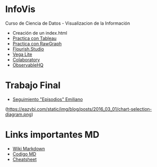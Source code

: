 # InfoVis
Curso de Ciencia de Datos - Visualizacion de la Información
- Creación de un index.html
- [Practica con Tableau](https://afantin.github.io/infovis/Week44-Tableau.html)
- [Practica con RawGraph](https://app.rawgraphs.io/)
- [Flourish.Studio](https://app.flourish.studio/visualisation/4426429/edit)
- [Vega Lite](https://vega.github.io/vega-lite/)
- [Colaboratory](https://colab.research.google.com/notebooks/intro.ipynb#recent=true)
- [ObservableHQ](https://observablehq.com/@apfantin)

# Trabajo Final
- [Seguimiento "Episodios" Emiliano](https://afantin.github.io/infovis/Emiliano.html)

(https://eazybi.com/static/img/blog/posts/2016_03_01/chart-selection-diagram.png)

# Links importantes MD
- [Wiki Markdown](https://en.wikipedia.org/wiki/Markdown)
- [Codigo MD](https://guides.github.com/features/mastering-markdown/)
- [Cheatsheet](https://guides.github.com/pdfs/markdown-cheatsheet-online.pdf)
